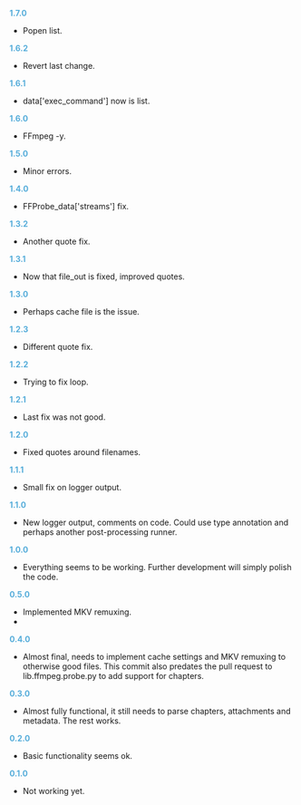 **<span style="color:#56adda">1.7.0</span>**
- Popen list.

**<span style="color:#56adda">1.6.2</span>**
- Revert last change.

**<span style="color:#56adda">1.6.1</span>**
- data['exec_command'] now is list.

**<span style="color:#56adda">1.6.0</span>**
- FFmpeg -y.

**<span style="color:#56adda">1.5.0</span>**
- Minor errors.

**<span style="color:#56adda">1.4.0</span>**
- FFProbe_data['streams'] fix.

**<span style="color:#56adda">1.3.2</span>**
- Another quote fix.

**<span style="color:#56adda">1.3.1</span>**
- Now that file_out is fixed, improved quotes.

**<span style="color:#56adda">1.3.0</span>**
- Perhaps cache file is the issue.

**<span style="color:#56adda">1.2.3</span>**
- Different quote fix.

**<span style="color:#56adda">1.2.2</span>**
- Trying to fix loop.

**<span style="color:#56adda">1.2.1</span>**
- Last fix was not good.

**<span style="color:#56adda">1.2.0</span>**
- Fixed quotes around filenames.

**<span style="color:#56adda">1.1.1</span>**
- Small fix on logger output.

**<span style="color:#56adda">1.1.0</span>**
- New logger output, comments on code. Could use type annotation and perhaps another post-processing runner.

**<span style="color:#56adda">1.0.0</span>**
- Everything seems to be working. Further development will simply polish the code.

**<span style="color:#56adda">0.5.0</span>**
- Implemented MKV remuxing.
- 
**<span style="color:#56adda">0.4.0</span>**
- Almost final, needs to implement cache settings and MKV remuxing to otherwise good files. This commit also predates the pull request to lib.ffmpeg.probe.py to add support for chapters.

**<span style="color:#56adda">0.3.0</span>**
- Almost fully functional, it still needs to parse chapters, attachments and metadata. The rest works.

**<span style="color:#56adda">0.2.0</span>**
- Basic functionality seems ok.

**<span style="color:#56adda">0.1.0</span>**
- Not working yet.